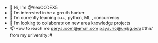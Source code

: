 - 👋 Hi, I’m @AlexCODEX5
- 👀 I’m interested in be a grouth hacker
- 🌱 I’m currently learning c++, python, ML , concurrency
- 💞️ I’m looking to collaborate on new area knowledge projects
- 📫 How to reach me peryaucom@gmail.com payauric@unjbg.edu #this' from my university :#

<!---
AlexCODEX5/AlexCODEX5 is a ✨ special ✨ repository because its `README.md` (this file) appears on your GitHub profile.
You can click the Preview link to take a look at your changes.
--->
